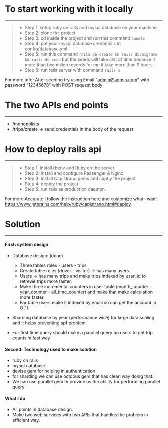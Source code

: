 # To start working with it locally
---
> - Step 1: setup ruby on rails and mysql database on your machine.
> - Step 2: clone the project
> - Step 3: cd inside the project and run this command `bundle`
> - Step 4: put your mysql database credentials in config/database.yml.
> - Step 5: run this command `rails db:create && rails db:migrate && rails db seed` but the seeds will take alot of time because it more than two milion records for me it take more than 9 hours.
> - Step 6: run rails server with command `rails s`

For more info:
  After seeding try using Email "admin@admin.com" with password "12345678" with POST request body

# The two APIs end points
---
- /monopolists
- /trips/create -> send credentials in the body of the request

# How to deploy rails api
---
> - Step 1: Install rbenv and Ruby on the server.
> - Step 2: Install and configure Passenger & Nginx
> - Step 3: Install Capistrano gems and capfiy the project
> - Step 4: deploy the project.
> - Step 5: run rails as production daemon.

For more Accurate i follow the instruction here and customize what i want
    https://www.jetbrains.com/help/ruby/capistrano.html#deploy

# Solution
---
#### First: system design
- Database design: (done)
    - Three tables roles - users - trips
    - Create table roles (driver - visitor) -> has many users.
    - Users -> has many trips and make trips indexed by user_id to retrevie trips more faster.
    - Make three incremental counters in user table (month_counter - year_counter - all_time_counter) and make that make calculation more faster.
    - For table users make it indexed by email so can get the account in O(1).

- Sharding database by year (performance wise) for large data scaling and it helps preventing spf problem.
- For first time query should make a parallel query on users to get trip counts in fast way
#### Second: Technology used to make solution
- ruby on rails
- mysql database
- devise gem for helping in authentication
- for sharding we can use octopus gem that has clean way doing that.
- We can use parallel gem to provide us the ability for performing parallel query
#### What I do
- All points in database design.
- Make two web services with two APIs that handles the problem in efficient way.

